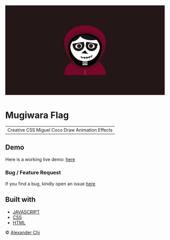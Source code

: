 # ![Miguel Coco](https://raw.githubusercontent.com/alexandercddev/miguel-coco-draw/master/src/assets/images/preview.jpg) 
# Mugiwara Flag
<table>
<tr>
<td> 
    Creative CSS Miguel Coco Draw Animation Effects
</td>
</tr>
</table>


## Demo
Here is a working live demo: [here](https://alexandercddev.github.io/miguel-coco-draw/)

### Bug / Feature Request

If you find a bug, kindly open an issue [here](https://github.com/alexandercddev/miguel-coco-draw/issues/new)

## Built with 

- [JAVASCRIPT](https://developer.mozilla.org/es/docs/Web/JavaScript) 
- [CSS](https://developer.mozilla.org/es/docs/Web/CSS)
- [HTML](https://developer.mozilla.org/es/docs/Web/HTML)

© [Alexander Chi ](https://www.alexandercd.dev/projects)